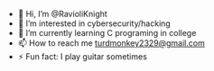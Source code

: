 - 👋 Hi, I’m @RavioliKnight
- 👀 I’m interested in cybersecurity/hacking
- 🌱 I’m currently learning C programing in college
- 📫 How to reach me turdmonkey2329@gmail.com
- ⚡ Fun fact: I play guitar sometimes

<!---
RavioliKnight/RavioliKnight is a ✨ special ✨ repository because its `README.md` (this file) appears on your GitHub profile.
You can click the Preview link to take a look at your changes.
--->
